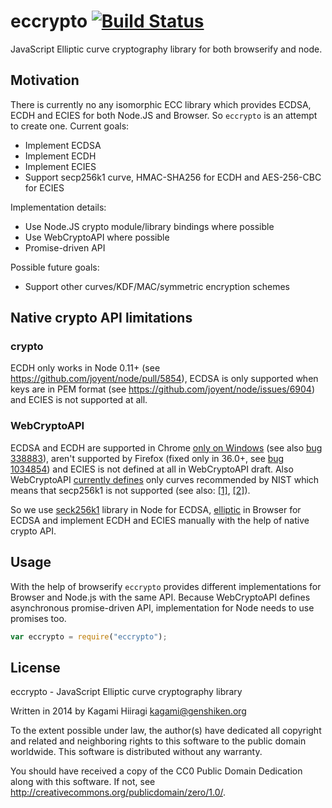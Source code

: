 # eccrypto [![Build Status](https://travis-ci.org/bitchan/eccrypto.svg?branch=master)](https://travis-ci.org/bitchan/eccrypto)

JavaScript Elliptic curve cryptography library for both browserify and node.

## Motivation

There is currently no any isomorphic ECC library which provides ECDSA, ECDH and ECIES for both Node.JS and Browser. So `eccrypto` is an attempt to create one. Current goals:

* Implement ECDSA
* Implement ECDH
* Implement ECIES
* Support secp256k1 curve, HMAC-SHA256 for ECDH and AES-256-CBC for ECIES

Implementation details:

* Use Node.JS crypto module/library bindings where possible
* Use WebCryptoAPI where possible
* Promise-driven API

Possible future goals:

* Support other curves/KDF/MAC/symmetric encryption schemes

## Native crypto API limitations

### crypto

ECDH only works in Node 0.11+ (see https://github.com/joyent/node/pull/5854), ECDSA is only supported when keys are in PEM format (see https://github.com/joyent/node/issues/6904) and ECIES is not supported at all.

### WebCryptoAPI

ECDSA and ECDH are supported in Chrome [only on Windows](https://sites.google.com/a/chromium.org/dev/blink/webcrypto#TOC-Supported-algorithms-as-of-Chrome-41-) (see also [bug 338883](https://code.google.com/p/chromium/issues/detail?id=338883)), aren't supported by Firefox (fixed only in 36.0+, see [bug 1034854](https://bugzilla.mozilla.org/show_bug.cgi?id=1034854)) and ECIES is not defined at all in WebCryptoAPI draft. Also WebCryptoAPI [currently defines](http://www.w3.org/TR/WebCryptoAPI/#EcKeyGenParams-dictionary) only curves recommended by NIST which means that secp256k1 is not supported (see also: [[1]](http://lists.w3.org/Archives/Public/public-webcrypto-comments/2013Dec/0001.html), [[2]](https://bugzilla.mozilla.org/show_bug.cgi?id=1051509)).

So we use [seck256k1](https://www.npmjs.com/package/secp256k1) library in Node for ECDSA, [elliptic](https://www.npmjs.com/package/elliptic) in Browser for ECDSA and implement ECDH and ECIES manually with the help of native crypto API.

## Usage

With the help of browserify `eccrypto` provides different implementations for Browser and Node.js with the same API. Because WebCryptoAPI defines asynchronous promise-driven API, implementation for Node needs to use promises too.

```js
var eccrypto = require("eccrypto");
```

## License

eccrypto - JavaScript Elliptic curve cryptography library

Written in 2014 by Kagami Hiiragi <kagami@genshiken.org>

To the extent possible under law, the author(s) have dedicated all copyright and related and neighboring rights to this software to the public domain worldwide. This software is distributed without any warranty.

You should have received a copy of the CC0 Public Domain Dedication along with this software. If not, see <http://creativecommons.org/publicdomain/zero/1.0/>.

